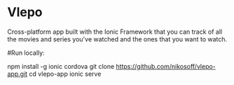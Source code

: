 # Vlepo

Cross-platform app built with the Ionic Framework that you can track of all the movies and series you've watched and the ones that you want to watch.

#Run locally:

npm install -g ionic cordova
git clone https://github.com/nikosoff/vlepo-app.git
cd vlepo-app
ionic serve

